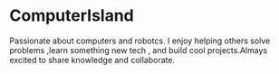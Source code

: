 # ComputerIsland
Passionate about computers and robotcs. I enjoy helping others solve problems ,learn something new tech , and build cool projects.Almays excited to share knowledge and collaborate.
